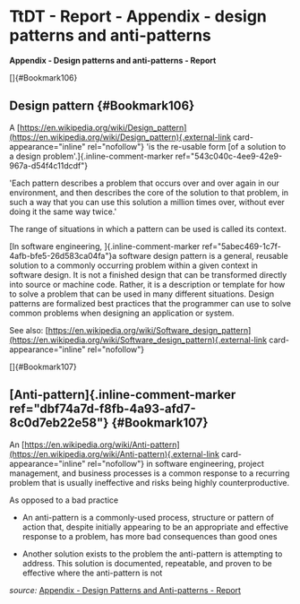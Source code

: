 

# TtDT - Report - Appendix - design patterns and anti-patterns



**Appendix - Design patterns and anti-patterns - Report**


[]{#Bookmark106}

## Design pattern {#Bookmark106}

A
[https://en.wikipedia.org/wiki/Design_pattern](https://en.wikipedia.org/wiki/Design_pattern){.external-link
card-appearance="inline" rel="nofollow"} 'is the re-usable form [of a
solution to a design problem'.]{.inline-comment-marker
ref="543c040c-4ee9-42e9-967a-d54f4c11dcdf"}

\'Each pattern describes a problem that occurs over and over again in
our environment, and then describes the core of the solution to that
problem, in such a way that you can use this solution a million times
over, without ever doing it the same way twice.\'

The range of situations in which a pattern can be used is called its
context.

[In software engineering, ]{.inline-comment-marker
ref="5abec469-1c7f-4afb-bfe5-26d583ca04fa"}a software design pattern is
a general, reusable solution to a commonly occurring problem within a
given context in software design. It is not a finished design that can
be transformed directly into source or machine code. Rather, it is a
description or template for how to solve a problem that can be used in
many different situations. Design patterns are formalized best practices
that the programmer can use to solve common problems when designing an
application or system.

See also:
[https://en.wikipedia.org/wiki/Software_design_pattern](https://en.wikipedia.org/wiki/Software_design_pattern){.external-link
card-appearance="inline" rel="nofollow"}

[]{#Bookmark107}

## [Anti-pattern]{.inline-comment-marker ref="dbf74a7d-f8fb-4a93-afd7-8c0d7eb22e58"} {#Bookmark107}

An
[https://en.wikipedia.org/wiki/Anti-pattern](https://en.wikipedia.org/wiki/Anti-pattern){.external-link
card-appearance="inline" rel="nofollow"} in software engineering,
project management, and business processes is a common response to a
recurring problem that is usually ineffective and risks being highly
counterproductive.

As opposed to a bad practice

-   An anti-pattern is a commonly-used process, structure or pattern of
    action that, despite initially appearing to be an appropriate and
    effective response to a problem, has more bad consequences than good
    ones

-   Another solution exists to the problem the anti-pattern is
    attempting to address. This solution is documented, repeatable, and
    proven to be effective where the anti-pattern is not

*source:* [Appendix - Design Patterns and Anti-patterns -
Report](https://borocvi.atlassian.net/wiki/spaces/SB/pages/5775556643/Appendix+-+Design+patterns+and+anti-patterns+-+Report "https://borocvi.atlassian.net/wiki/spaces/SB/pages/5775556643/Appendix+-+Design+patterns+and+anti-patterns+-+Report")
